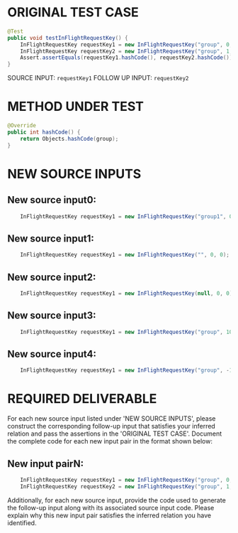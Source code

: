 # ORIGINAL TEST CASE
```java
@Test
public void testInFlightRequestKey() {
    InFlightRequestKey requestKey1 = new InFlightRequestKey("group", 0, 0);
    InFlightRequestKey requestKey2 = new InFlightRequestKey("group", 1, 1);
    Assert.assertEquals(requestKey1.hashCode(), requestKey2.hashCode());
}

```
SOURCE INPUT: `requestKey1`
FOLLOW UP INPUT: `requestKey2`


# METHOD UNDER TEST
```java
@Override
public int hashCode() {
    return Objects.hashCode(group);
}

```


# NEW SOURCE INPUTS
## New source input0:
```java
    InFlightRequestKey requestKey1 = new InFlightRequestKey("group1", 0, 0);
```

## New source input1:
```java
    InFlightRequestKey requestKey1 = new InFlightRequestKey("", 0, 0);
```

## New source input2:
```java
    InFlightRequestKey requestKey1 = new InFlightRequestKey(null, 0, 0);
```

## New source input3:
```java
    InFlightRequestKey requestKey1 = new InFlightRequestKey("group", 100, 100);
```

## New source input4:
```java
    InFlightRequestKey requestKey1 = new InFlightRequestKey("group", -1, -1);
```



# REQUIRED DELIVERABLE
For each new source input listed under 'NEW SOURCE INPUTS', please construct the corresponding follow-up input that satisfies your inferred relation and pass the assertions in the 'ORIGINAL TEST CASE'. Document the complete code for each new input pair in the format shown below:
## New input pairN:
```java
    InFlightRequestKey requestKey1 = new InFlightRequestKey("group", 0, 0);
    InFlightRequestKey requestKey2 = new InFlightRequestKey("group", 1, 1);
```

Additionally, for each new source input, provide the code used to generate the follow-up input along with its associated source input code. Please explain why this new input pair satisfies the inferred relation you have identified.